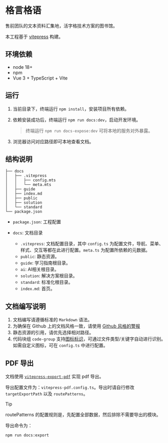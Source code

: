 # 格言格语

售前团队的文本资料汇集地，活字格技术方案的图书馆。

本工程基于 [vitepress](https://vitepress.dev/guide/what-is-vitepress) 构建。

## 环境依赖

-   node 18+
-   npm
-   Vue 3 + TypeScript + Vite

## 运行

1. 当前目录下，终端运行 `npm install`，安装项目所有依赖。
2. 依赖安装成功后，终端运行 `npm run docs:dev`，启动开发环境。

    > 终端运行 `npm run docs-expose:dev` 可将本地的服务对外暴露。

3. 浏览器访问对应路径即可本地查看文档。

## 结构说明

```text
├── docs
│   ├── .vitepress
│   │   ├── config.mts
│   │   └── meta.mts
│   ├── guide
│   ├── index.md
│   ├── public
│   ├── solution
│   └── standard
└── package.json
```

-   `package.json`: 工程配置
-   `docs`: 文档目录

    -   `.vitepress`: 文档配置目录，其中 `config.ts` 为配置文件，导航、菜单、样式、交互等都在此进行配置。`meta.ts` 为配置所依赖的元数据。
    -   `public`: 静态资源。
    -   `guide`: 学习指南根目录。
    -   `ai`: AI相关根目录。
    -   `solution`: 解决方案根目录。
    -   `standard`: 标准化根目录。
    -   `index.md`: 首页。

## 文档编写说明

1. 文档编写请遵循标准的 `Markdown` 语法。
2. 为确保在 Github 上的文档风格一致，请使用 [Github 风格的警报](https://vitepress.dev/zh/guide/markdown#github-flavored-alerts)
3. 静态资源的引用，请优先选择相对路径。
4. 代码块组 `code-group` 支持[图标标识](https://github.com/yuyinws/vitepress-plugin-group-icons)，可通过文件类型/关键字自动进行识别。如需自定义图标，可在 `config.ts` 中进行配置。

## PDF 导出

文档使用 [`vitepress-export-pdf`](https://github.com/condorheroblog/vitepress-export-pdf) 实现 pdf 导出。

导出配置文件为：`vitepress-pdf.config.ts`。导出时请自行修改 `targetExportPath` 以及 `routePatterns`。

> [!TIP]
> routePatterns 的配置规则是，先配置全部数据，然后排除不需要导出的模块。

导出命令为：

```bash
npm run docs:export
```

